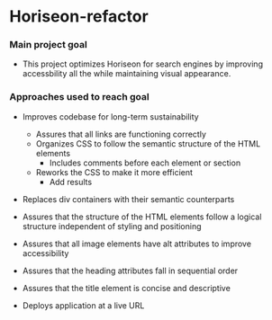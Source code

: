 # Horiseon-refactor

### Main project goal

* This project optimizes Horiseon for search engines by improving accessbility all the while maintaining visual appearance.

### Approaches used to reach goal

* Improves codebase for long-term sustainability
    * Assures that all links are functioning correctly
    * Organizes CSS to follow the semantic structure of the HTML elements
        * Includes comments before each element or section
    * Reworks the CSS to make it more efficient
        * Add results

* Replaces div containers with their semantic counterparts

* Assures that the structure of the HTML elements follow a logical structure independent of styling and positioning

* Assures that all image elements have alt attributes to improve accessibility

* Assures that the heading attributes fall in sequential order

* Assures that the title element is concise and descriptive

* Deploys application at a live URL